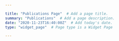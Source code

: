 ```yaml
---

title: "Publications Page"  # Add a page title.
summary: "Publications"  # Add a page description.
date: "2020-11-23T16:40:00Z"  # Add today's date.
type: "widget_page"  # Page type is a Widget Page

---
```

